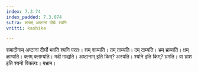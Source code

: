```yaml
---
index: 7.3.74
index_padded: 7.3.074
sutra: शमाम् अष्टानां दीर्घः श्यनि
vritti: kashika

---
```

शमादीनाम् अष्टानां दीर्घो भवति श्यनि परतः। शम् शाम्यति। तम् ताम्यति। दम् दाम्यति। भ्रम् भ्राम्यति। क्षम् क्षाम्यति। क्लम् क्लाम्यति। मदी माद्यति। अष्टानाम् इति किम्? अस्यति। श्यनि इति किम्? भ्रमति। वा भ्राश इति श्यनो विकल्पः। बभ्राम।